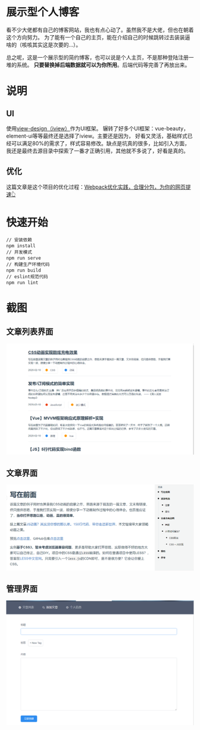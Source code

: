# 展示型个人博客
看不少大佬都有自己的博客网站，我也有点心动了。虽然我不是大佬，但也在朝着这个方向努力。
为了能有一个自己的主页，能在介绍自己的时候跳转过去装装逼啥的（咳咳其实这是次要的...）。

总之呢，这是一个展示型的简约博客，也可以说是个人主页，不是那种登陆注册一堆的系统。
**只要替换掉后端数据就可以为你所用**。后端代码等完善了再放出来。

# 说明
## UI
使用[view-design（iview）](https://www.iviewui.com/docs/introduce)作为UI框架。
辗转了好多个UI框架：vue-beauty，element-ui等等最终还是选择了iview。主要还是因为，
好看又灵活，基础样式已经可以满足80%的需求了，样式容易修改。缺点是坑真的很多，比如引入方面，
我还是最终去源目录中探索了一番才正确引用，其他就不多说了，好看是真的。

## 优化
这篇文章是这个项目的优化过程：[Webpack优化实践，合理分包，为你的网页提速👆](https://juejin.im/post/5e450120f265da5749473c06)

# 快速开始
```
// 安装依赖
npm install
// 开发模式
npm run serve
// 构建生产环境代码
npm run build
// eslint规范代码
npm run lint
```

# 截图
## 文章列表界面
![文章列表](./screenshots/list.png)

## 文章界面
![文章界面](./screenshots/article.png)

## 管理界面
![管理界面](./screenshots/admin.png)

